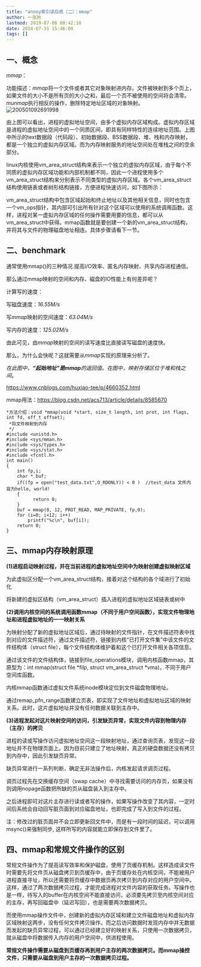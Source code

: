 ```yaml
---
title: "annoy索引读后感（二）：mmap"
author: 一张狗
lastmod: 2019-07-06 08:42:10
date: 2018-07-31 15:46:00
tags: []
---
```




## 一、概念

*mmap*：

功能描述：*mmap*将一个文件或者其它对象映射进内存。文件被映射到多个页上，如果文件的大小不是所有页的大小之和，最后一个页不被使用的空间将会清零。*munmap*执行相反的操作，删除特定地址区域的对象映射。
![200501092691998](http://yizhanggou.top/imgs/2019/07/200501092691998.png)

由上图可以看出，进程的虚拟地址空间，由多个虚拟内存区域构成。虚拟内存区域是进程的虚拟地址空间中的一个同质区间，即具有同样特性的连续地址范围。上图中所示的text数据段（代码段）、初始数据段、BSS数据段、堆、栈和内存映射，都是一个独立的虚拟内存区域。而为内存映射服务的地址空间处在堆栈之间的空余部分。

linux内核使用vm_area_struct结构来表示一个独立的虚拟内存区域，由于每个不同质的虚拟内存区域功能和内部机制都不同，因此一个进程使用多个vm_area_struct结构来分别表示不同类型的虚拟内存区域。各个vm_area_struct结构使用链表或者树形结构链接，方便进程快速访问，如下图所示：

vm_area_struct结构中包含区域起始和终止地址以及其他相关信息，同时也包含一个vm_ops指针，其内部可引出所有针对这个区域可以使用的系统调用函数。这样，进程对某一虚拟内存区域的任何操作需要用要的信息，都可以从vm_area_struct中获得。mmap函数就是要创建一个新的vm_area_struct结构，并将其与文件的物理磁盘地址相连。具体步骤请看下一节。



## 二、benchmark

通常使用mmap()的三种情况.提高I/O效率、匿名内存映射、共享内存进程通信。

那么通过mmap映射的空间和内存、磁盘的IO性能上有何差异呢？

计算写的速度：

写磁盘速度：*16.55M/s*

写*mmap*映射的空间速度：*63.04M/s*

写内存的速度：*125.02M/s*

由此可见，由*mmap*映射的空间的读写速度比直接读写磁盘的速度快。

那么，为什么会快呢？这就需要从*mmap*实现的原理来分析了。

*在此图中，**“**起始地址**”**是**mmap**的返回值。在图中，映射存储区位于堆和栈之间*。

https://www.cnblogs.com/huxiao-tee/p/4660352.html

mmap用法：https://blog.csdn.net/acs713/article/details/8585670
```
*方法介绍：void *mmap(void *start, size_t length, int prot, int flags, int fd, off_t offset);
 *将文件映射到内存
 */
#include <unistd.h> 
#include <sys/mman.h> 
#include <sys/types.h> 
#include <sys/stat.h> 
#include <fcntl.h> 
int main()
{
    int fp,i;
    char * buf;
    if((fp = open("test_data.txt",O_RDONLY)) < 0 )  //test_data 文件内容为hello, world!
    {
          return 0;
    }
    buf = mmap(0, 12, PROT_READ, MAP_PRIVATE, fp,0);
    for (i=0; i<12; i++)
        printf("%c\n", buf[i]);
    return 0;
}
```

## 三、mmap内存映射原理

**(1)进程启动映射过程，并在当前进程的虚拟地址空间中为映射创建虚拟映射区域**

为此虚拟区分配一个vm_area_struct结构，接着对这个结构的各个域进行了初始化

将新建的虚拟区结构（vm_area_struct）插入进程的虚拟地址区域链表或树中

**(2)调用内核空间的系统调用函数mmap（不同于用户空间函数），实现文件物理地址和进程虚拟地址的一一映射关系**

为映射分配了新的虚拟地址区域后，通过待映射的文件指针，在文件描述符表中找到对应的文件描述符，通过文件描述符，链接到内核“已打开文件集”中该文件的文件结构体（struct file），每个文件结构体维护着和这个已打开文件相关各项信息。

通过该文件的文件结构体，链接到file_operations模块，调用内核函数mmap，其原型为：int mmap(struct file *filp, struct vm_area_struct *vma)，不同于用户空间库函数。

内核mmap函数通过虚拟文件系统inode模块定位到文件磁盘物理地址。

通过remap_pfn_range函数建立页表，即实现了文件地址和虚拟地址区域的映射关系。此时，这片虚拟地址并没有任何数据关联到主存中。

**(3)进程发起对这片映射空间的访问，引发缺页异常，实现文件内容到物理内存（主存）的拷贝**

进程的读或写操作访问虚拟地址空间这一段映射地址，通过查询页表，发现这一段地址并不在物理页面上。因为目前只建立了地址映射，真正的硬盘数据还没有拷贝到内存中，因此引发缺页异常。

缺页异常进行一系列判断，确定无非法操作后，内核发起请求调页过程。

调页过程先在交换缓存空间（swap cache）中寻找需要访问的内存页，如果没有则调用nopage函数把所缺的页从磁盘装入到主存中。

之后进程即可对这片主存进行读或者写的操作，如果写操作改变了其内容，一定时间后系统会自动回写脏页面到对应磁盘地址，也即完成了写入到文件的过程。

注：修改过的脏页面并不会立即更新回文件中，而是有一段时间的延迟，可以调用msync()来强制同步, 这样所写的内容就能立即保存到文件里了。



## 四、mmap和常规文件操作的区别

常规文件操作为了提高读写效率和保护磁盘，使用了页缓存机制。这样造成读文件时需要先将文件页从磁盘拷贝到页缓存中，由于页缓存处在内核空间，不能被用户进程直接寻址，所以还需要将页缓存中数据页再次拷贝到内存对应的用户空间中。这样，通过了两次数据拷贝过程，才能完成进程对文件内容的获取任务。写操作也是一样，待写入的buffer在内核空间不能直接访问，必须要先拷贝至内核空间对应的主存，再写回磁盘中（延迟写回），也是需要两次数据拷贝。

而使用mmap操作文件中，创建新的虚拟内存区域和建立文件磁盘地址和虚拟内存区域映射这两步，没有任何文件拷贝操作。而之后访问数据时发现内存中并无数据而发起的缺页异常过程，可以通过已经建立好的映射关系，只使用一次数据拷贝，就从磁盘中将数据传入内存的用户空间中，供进程使用。

**常规文件操作需要从磁盘到页缓存再到用户主存的两次数据拷贝。而mmap操控文件，只需要从磁盘到用户主存的一次数据拷贝过程。**


